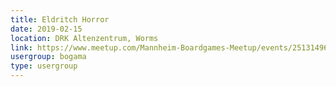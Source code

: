 ```yaml
---
title: Eldritch Horror
date: 2019-02-15
location: DRK Altenzentrum, Worms
link: https://www.meetup.com/Mannheim-Boardgames-Meetup/events/251314966/
usergroup: bogama
type: usergroup
---
```

